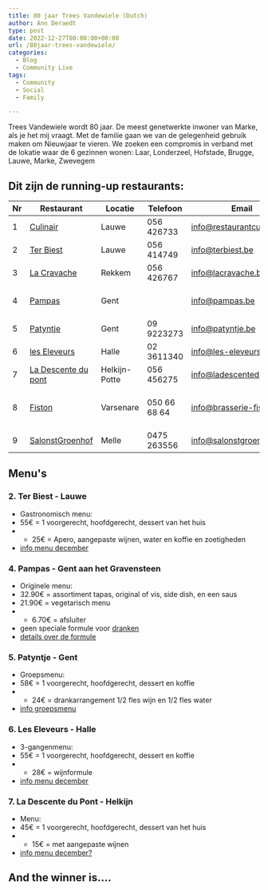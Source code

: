 ```yaml
---
title: 80 jaar Trees Vandewiele (Dutch) 
author: Ann Deraedt
type: post
date: 2022-12-27T00:00:00+00:00
url: /80jaar-trees-vandewiele/
categories:
  - Blog
  - Community Live
tags:
  - Community
  - Social
  - Family

---
```

Trees Vandewiele wordt 80 jaar. De meest genetwerkte inwoner van Marke, als je het mij vraagt.
Met de familie gaan we van de gelegenheid gebruik maken om Nieuwjaar te vieren.
We zoeken een compromis in verband met de lokatie waar de 6 gezinnen wonen:
Laar, Londerzeel, Hofstade, Brugge, Lauwe, Marke, Zwevegem

## Dit zijn de running-up restaurants:

Nr | Restaurant  | Locatie | Telefoon | Email | Info 
--- | ------------- | -------------| ---- | ----- | -----
1 | [Culinair](https://www.restaurantculinair.be/) | Lauwe |  056 426733| info@restaurantculinair.be | ... 
2 | [Ter Biest](https://www.terbiest.be/) | Lauwe | 056 414749 | info@terbiest.be | vrij
3 | [La Cravache](https://www.lacravache.be/nl) | Rekkem | 056 426767 | info@lacravache.be | ...
4 | [Pampas](https://www.pampas.be/contact-nl) | Gent | | info@pampas.be | shift vanaf 20u30
5 | [Patyntje](https://www.patyntje.com/) | Gent | 09 9223273 | info@patyntje.be | vrij
6 | [les Eleveurs](https://www.les-eleveurs.be/) | Halle | 02 3611340 | info@les-eleveurs.be | ...
7 | [La Descente du pont](https://ladescentedupont.be/) | Helkijn-Potte | 056 456275 | info@ladescentedupont.be | vrij
8 |  [Fiston](https://www.brasserie-fiston.be/)| Varsenare | 050 66 68 64 | info@brasserie-fiston.be| in verlof tot 5 jan
9 | [SalonstGroenhof](http://www.salonstgroenhof.be/) | Melle | 0475 263556 | info@salonstgroenhof.be | volzet

## Menu's

### 2. Ter Biest - Lauwe
* Gastronomisch menu: 
* 55€ = 1 voorgerecht, hoofdgerecht, dessert van het huis
* + 25€ = Apero, aangepaste wijnen, water en koffie en zoetigheden
* [info menu december](https://www.terbiest.be/menus/gastronomisch-menu/)

### 4. Pampas - Gent aan het Gravensteen
* Originele menu:
* 32.90€ = assortiment tapas, original of vis, side dish, en een saus
* 21.90€ = vegetarisch menu
* + 6.70€ = afsluiter
* geen speciale formule voor [dranken](https://www.pampas.be/drinks-nl) 
* [details over de formule](https://www.pampas.be/formulas-nl)

### 5. Patyntje - Gent
* Groepsmenu:
* 58€ = 1 voorgerecht, hoofdgerecht, dessert en koffie
* + 24€ = drankarrangement 1/2 fles wijn en 1/2 fles water 
* [info groepsmenu](https://www.patyntje.com/_files/ugd/8b6ba7_b702983891a24e75b588f0540a7d23c9.pdf)

### 6. Les Eleveurs - Halle
* 3-gangenmenu:
* 55€ = 1 voorgerecht, hoofdgerecht, dessert en koffie
* + 28€ = wijnformule 
* [info menu december](../info/menuleseleveurs.pdf)


### 7. La Descente du Pont - Helkijn
* Menu:
* 45€ = 1 voorgerecht, hoofdgerecht, dessert van het huis
* + 15€ = met aangepaste wijnen
* [info menu december?](https://ladescentedupont.be/menu2/)


## And the winner is....


